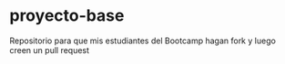 # proyecto-base
Repositorio para que mis estudiantes del Bootcamp hagan fork y luego creen un pull request

